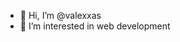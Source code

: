 - 👋 Hi, I’m @valexxas
- 👀 I’m interested in web development

<!---
valexxas/valexxas is a ✨ special ✨ repository because its `README.md` (this file) appears on your GitHub profile.
You can click the Preview link to take a look at your changes.
--->
